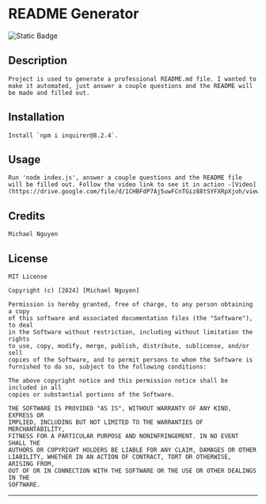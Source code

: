 # README Generator
![Static Badge](https://img.shields.io/badge/license-MIT-blue)

## Description
	Project is used to generate a professional README.md file. I wanted to make it automated, just answer a couple questions and the README will be made and filled out. 


## Installation
	Install `npm i inquirer@8.2.4`. 

## Usage

	Run 'node index.js', answer a couple questions and the README file will be filled out. Follow the video link to see it in action -[Video](https://drive.google.com/file/d/1CHBFdP7Aj5uwFCnTGiz88tSYFXRpXjoh/view)



## Credits
	Michael Nguyen


## License

```
MIT License

Copyright (c) [2024] [Michael Nguyen]

Permission is hereby granted, free of charge, to any person obtaining a copy
of this software and associated documentation files (the "Software"), to deal
in the Software without restriction, including without limitation the rights
to use, copy, modify, merge, publish, distribute, sublicense, and/or sell
copies of the Software, and to permit persons to whom the Software is
furnished to do so, subject to the following conditions:

The above copyright notice and this permission notice shall be included in all
copies or substantial portions of the Software.

THE SOFTWARE IS PROVIDED "AS IS", WITHOUT WARRANTY OF ANY KIND, EXPRESS OR
IMPLIED, INCLUDING BUT NOT LIMITED TO THE WARRANTIES OF MERCHANTABILITY,
FITNESS FOR A PARTICULAR PURPOSE AND NONINFRINGEMENT. IN NO EVENT SHALL THE
AUTHORS OR COPYRIGHT HOLDERS BE LIABLE FOR ANY CLAIM, DAMAGES OR OTHER
LIABILITY, WHETHER IN AN ACTION OF CONTRACT, TORT OR OTHERWISE, ARISING FROM,
OUT OF OR IN CONNECTION WITH THE SOFTWARE OR THE USE OR OTHER DEALINGS IN THE
SOFTWARE.
```

---